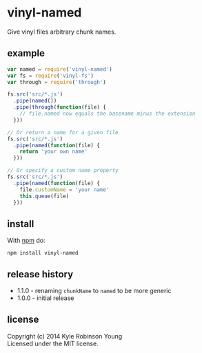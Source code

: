 # vinyl-named

Give vinyl files arbitrary chunk names.

## example

```js
var named = require('vinyl-named')
var fs = require('vinyl-fs')
var through = require('through')

fs.src('src/*.js')
  .pipe(named())
  .pipe(through(function(file) {
    // file.named now equals the basename minus the extension
  }))

// Or return a name for a given file
fs.src('src/*.js')
  .pipe(named(function(file) {
    return 'your own name'
  }))

// Or specify a custom name property
fs.src('src/*.js')
  .pipe(named(function(file) {
    file.customName = 'your name'
    this.queue(file)
  }))
```

## install

With [npm](http://npmjs.org) do:

```shell
npm install vinyl-named
```

## release history

* 1.1.0 - renaming `chunkName` to `named` to be more generic
* 1.0.0 - initial release

## license
Copyright (c) 2014 Kyle Robinson Young  
Licensed under the MIT license.
